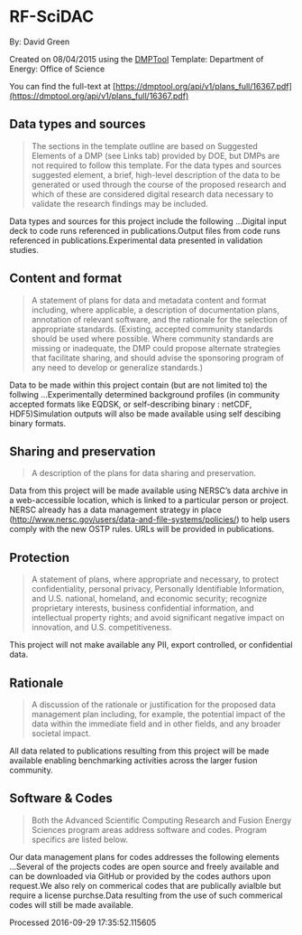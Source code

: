 # RF-SciDAC

By: David Green

Created on 08/04/2015 using the [DMPTool](https://dmp.cdlib.org/) Template: Department of Energy: Office of Science

You can find the full-text at [https://dmptool.org/api/v1/plans_full/16367.pdf](https://dmptool.org/api/v1/plans_full/16367.pdf) 

## Data types and sources

> The sections in the template outline are based on Suggested Elements of a DMP (see Links tab) provided by DOE, but DMPs are not required to follow this template. For the data types and sources suggested element, a brief, high-level description of the data to be generated or used through the course of the proposed research and which of these are considered digital research data necessary to validate the research findings may be included.


Data types and sources for this project include the following ...Digital input deck to code runs referenced in publications.Output files from code runs referenced in publications.Experimental data presented in validation studies.

## Content and format

> A statement of plans for data and metadata content and format including, where applicable, a description of documentation plans, annotation of relevant software, and the rationale for the selection of appropriate standards. (Existing, accepted community standards should be used where possible. Where community standards are missing or inadequate, the DMP could propose alternate strategies that facilitate sharing, and should advise the sponsoring program of any need to develop or generalize standards.)

Data to be made within this project contain (but are not limited to) the follwing ...Experimentally determined background profiles (in community accepted formats like EQDSK, or self-describing binary : netCDF, HDF5)Simulation outputs will also be made available using self descibing binary formats.

## Sharing and preservation

> A description of the plans for data sharing and preservation.

Data from this project will be made available using NERSC&rsquo;s data archive in a web-accessible location, which is linked to a particular person or project. NERSC already has a data management strategy in place (http://www.nersc.gov/users/data-and-file-systems/policies/) to help users comply with the new OSTP rules. URLs will be provided in publications.

## Protection

> A statement of plans, where appropriate and necessary, to protect confidentiality, personal privacy, Personally Identifiable Information, and U.S. national, homeland, and economic security; recognize proprietary interests, business confidential information, and intellectual property rights; and avoid significant negative impact on innovation, and U.S. competitiveness.

This project will not make available any PII, export controlled, or confidential data.

## Rationale

> A discussion of the rationale or justification for the proposed data management plan including, for example, the potential impact of the data within the immediate field and in other fields, and any broader societal impact.

All data related to publications resulting from this project will be made available enabling benchmarking activities across the larger fusion community.

## Software & Codes

> Both the Advanced Scientific Computing Research and Fusion Energy Sciences program areas address software and codes. Program specifics are listed below.

Our data management plans for codes addresses the following elements ...Several of the projects codes are open source and freely available and can be downloaded via GitHub or provided by the codes authors upon request.We also rely on commerical codes that are publically avialble but require a license purchse.Data resulting from the use of such commerical codes will still be made available.

Processed 2016-09-29 17:35:52.115605
